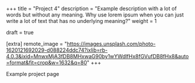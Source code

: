 +++
title = "Project 4"
description = "Example description with a lot of words but without any meaning. Why use lorem ipsum when you can just write a lot of text that has no underlying meaning?"
weight = 1

draft = true

[extra]
remote_image = "https://images.unsplash.com/photo-1620121692029-d088224ddc74?ixlib=rb-4.0.3&ixid=MnwxMjA3fDB8MHxwaG90by1wYWdlfHx8fGVufDB8fHx8&auto=format&fit=crop&w=1632&q=80"
+++

Example project page